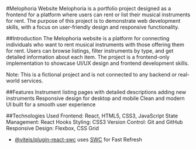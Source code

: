 #Melophoria Website
Melophoria is a portfolio project designed as a frontend for a platform where users can rent or list their musical instruments for rent. The purpose of this project is to demonstrate web development skills, with a focus on user-friendly design and responsive functionality.


##Introduction
The Melophoria website is a platform for connecting individuals who want to rent musical instruments with those offering them for rent. Users can browse listings, filter instruments by type, and get detailed information about each item. The project is a frontend-only implementation to showcase UI/UX design and frontend development skills.

Note: This is a fictional project and is not connected to any backend or real-world services.

##Features
Instrument listing pages with detailed descriptions
adding new instruments
Responsive design for desktop and mobile
Clean and modern UI built for a smooth user experience

##Technologies Used
Frontend: React, HTML5, CSS3, JavaScript
State Management: React Hooks
Styling: CSS3
Version Control: Git and GitHub
Responsive Design: Flexbox, CSS Grid






- [@vitejs/plugin-react-swc](https://github.com/vitejs/vite-plugin-react-swc) uses [SWC](https://swc.rs/) for Fast Refresh
